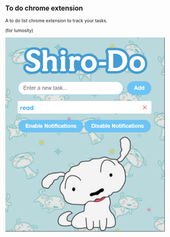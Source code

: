 ## To do chrome extension
A to do list chrome extension to track your tasks.

(for lumosity)
<p align="center">
  <img src="assets/shiro.png" alt="Demo" />
</p>
